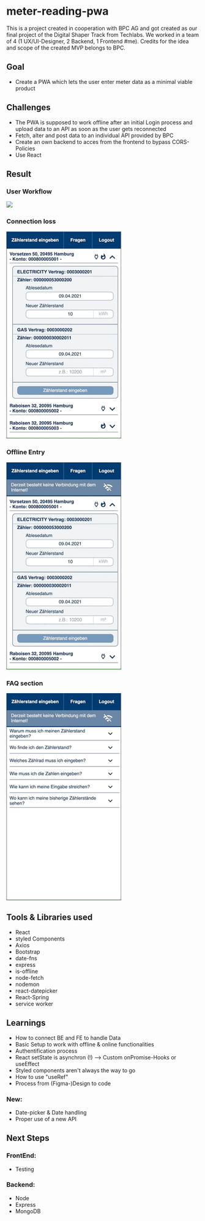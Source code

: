 # meter-reading-pwa
This is a project created in cooperation with BPC AG and got created as our final project of the Digital Shaper Track from Techlabs.
We worked in a team of 4 (1 UX/UI-Designer, 2 Backend, 1 Frontend #me). Credits for the idea and scope of the created MVP belongs to BPC.

## Goal
- Create a PWA which lets the user enter meter data as a minimal viable product

## Challenges
- The PWA is supposed to work offline after an initial Login process and upload data to an API as soon as the user gets reconnected
- Fetch, alter and post data to an individual API provided by BPC
- Create an own backend to acces from the frontend to bypass CORS-Policies
- Use React

## Result
### User Workflow
<img src="./showcase/userFlow.gif" width="300" />

### Connection loss
<img src="./showcase/ConnectionSwitch.gif" width="300" />

### Offline Entry
<img src="./showcase/OfflineEntry.gif" width="300" />

### FAQ section
<img src="./showcase/FAQ.gif" width="300" />

## Tools & Libraries used
- React
- styled Components
- Axios
- Bootstrap
- date-fns
- express
- is-offline
- node-fetch
- nodemon
- react-datepicker
- React-Spring
- service worker

## Learnings
- How to connect BE and FE to handle Data
- Basic Setup to work with offline & online functionalities
- Authentification process
- React setState is asynchron (!) --> Custom onPromise-Hooks or useEffect
- Styled components aren't always the way to go
- How to use "useRef"
- Process from (Figma-)Design to code

### New:
- Date-picker & Date handling
- Proper use of a new API

## Next Steps
### FrontEnd:
- Testing

### Backend:
- Node
- Express
- MongoDB
